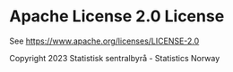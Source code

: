 # Apache License 2.0 License

See https://www.apache.org/licenses/LICENSE-2.0

Copyright 2023 Statistisk sentralbyrå - Statistics Norway

